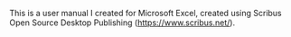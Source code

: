 This is a user manual I created for Microsoft Excel, created using Scribus Open Source Desktop Publishing (https://www.scribus.net/).